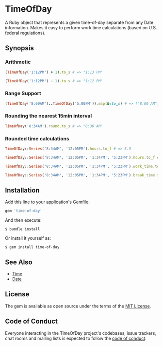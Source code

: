 # TimeOfDay

A Ruby object that represents a given time-of-day separate from any Date information. Makes it easy to perform work time calculations (based on U.S. federal regulations).

## Synopsis

### Arithmetic

```ruby
(TimeOfDay('1:12PM') + 1).to_s # => "1:13 PM"

(TimeOfDay('1:12PM') - 1).to_s # => "1:12 PM"
```

### Range Support

```ruby
(TimeOfDay('8:00AM')..TimeOfDay('5:00PM')).map(&:to_s) # => ["8:00 AM", "8:15 AM", "8:30 AM", ...]
```

### Rounding the nearest 15min interval

```ruby
TimeOfDay('8:34AM').round.to_s # => "8:30 AM"
```

### Rounded time calculations

```ruby
TimeOfDay::Series('8:34AM', '12:05PM').hours.to_f # => 3.5

TimeOfDay::Series('8:34AM', '12:05PM', '1:34PM', '5:23PM').hours.to_f # => 7.5

TimeOfDay::Series('8:34AM', '12:05PM', '1:34PM', '5:23PM').work_time.to_f # 450.0 (in minutes)

TimeOfDay::Series('8:34AM', '12:05PM', '1:34PM', '5:23PM').break_time.to_f # 90.0 (in minutes)
```

## Installation

Add this line to your application's Gemfile:

```ruby
gem 'time-of-day'
```

And then execute:

    $ bundle install

Or install it yourself as:

    $ gem install time-of-day

## See Also

- [Time](https://ruby-doc.org/core-2.7.2/Time.html)
- [Date](https://ruby-doc.org/stdlib-2.7.2/libdoc/date/rdoc/index.html)

## License

The gem is available as open source under the terms of the [MIT License](https://opensource.org/licenses/MIT).

## Code of Conduct

Everyone interacting in the TimeOfDay project's codebases, issue trackers, chat rooms and mailing lists is expected to follow the [code of conduct](https://github.com/[USERNAME]/time-of-day/blob/master/CODE_OF_CONDUCT.md).